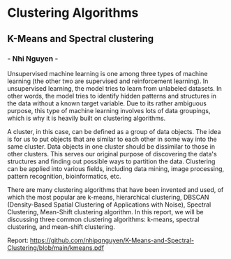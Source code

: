 # Clustering Algorithms
## K-Means and Spectral clustering
### - Nhi Nguyen -

Unsupervised machine learning is one among three types of machine learning (the other two are supervised and reinforcement learning). In unsupervised learning, the model tries to learn from unlabeled datasets. In other words, the model tries to identify hidden patterns and structures in the data without a known target variable. Due to its rather ambiguous purpose, this type of machine learning involves lots of data groupings, which is why it is heavily built on clustering algorithms.

A cluster, in this case, can be defined as a group of data objects. The idea is for us to put objects that are similar to each other in some way into the same cluster. Data objects in one cluster should be dissimilar to those in other clusters. This serves our original purpose of discovering the data's structures and finding out possible ways to partition the data. Clustering can be applied into various fields, including data mining, image processing, pattern recognition, bioinformatics, etc.

There are many clustering algorithms that have been invented and used, of which the most popular are k-means, hierarchical clustering, DBSCAN (Density-Based Spatial Clustering of Applications with Noise), Spectral Clustering, Mean-Shift clustering algorithm. In this report, we will be discussing three common clustering algorithms: k-means, spectral clustering, and mean-shift clustering.

Report: https://github.com/nhipqnguyen/K-Means-and-Spectral-Clustering/blob/main/kmeans.pdf
